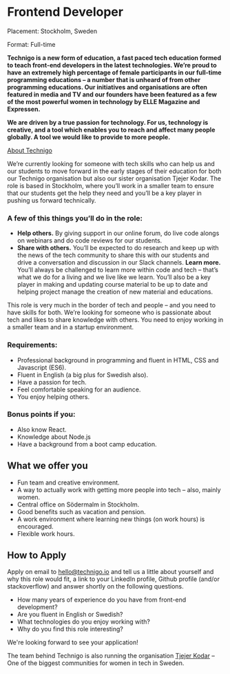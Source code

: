 # Frontend Developer 
Placement: Stockholm, Sweden

Format: Full-time 

**Technigo is a new form of education, a fast paced tech education formed to teach front-end developers in the latest technologies. We’re proud to have an extremely high percentage of female participants in our full-time programming educations – a number that is unheard of from other programming educations. Our initiatives and organisations are often featured in media and TV and our founders have been featured as a few of the most powerful women in technology by ELLE Magazine and Expressen.** 

**We are driven by a true passion for technology. For us, technology is creative, and a tool which enables you to reach and affect many people globally. A tool we would like to provide to more people.**

[About Technigo](www.technigo.io)

We’re currently looking for someone with tech skills who can help us and our students to move forward in the early stages of their education for both our Technigo organisation but also our sister organisation Tjejer Kodar. The role is based in Stockholm, where you’ll work in a smaller team to ensure that our students get the help they need and you’ll be a key player in pushing us forward technically. 

### A few of this things you’ll do in the role: 

* **Help others.** By giving support in our online forum, do live code alongs on webinars and do code reviews for our students. 
* **Share with others.** You’ll be expected to do research and keep up with the news of the tech community to share this with our students and drive a conversation and discussion in our Slack channels. 
**Learn more.** You’ll always be challenged to learn more within code and tech – that’s what we do for a living and we live like we learn. You’ll also be a key player in making and updating course material to be up to date and helping project manage the creation of new material and educations. 

This role is very much in the border of tech and people – and you need to have skills for both. We’re looking for someone who is passionate about tech and likes to share knowledge with others. You need to enjoy working in a smaller team and in a startup environment. 

### Requirements: 
* Professional background in programming and fluent in HTML, CSS and Javascript (ES6). 
* Fluent in English (a big plus for Swedish also). 
* Have a passion for tech. 
* Feel comfortable speaking for an audience. 
* You enjoy helping others. 

### Bonus points if you: 
* Also know React. 
* Knowledge about Node.js
* Have a background from a boot camp education. 

## What we offer you

* Fun team and creative environment. 
* A way to actually work with getting more people into tech – also, mainly women. 
* Central office on Södermalm in Stockholm. 
* Good benefits such as vacation and pension. 
* A work environment where learning new things (on work hours) is encouraged. 
* Flexible work hours. 

## How to Apply

Apply on email to hello@technigo.io and tell us a little about yourself and why this role would fit, a link to your LinkedIn profile, Github profile (and/or stackoverflow) and answer shortly on the following questions. 

* How many years of experience do you have from front-end development? 
* Are you fluent in English or Swedish? 
* What technologies do you enjoy working with? 
* Why do you find this role interesting? 

We're looking forward to see your application! 

The team behind Technigo is also running the organisation [Tjejer Kodar](www.tjejerkodar.se) – One of the biggest communities for women in tech in Sweden. 
